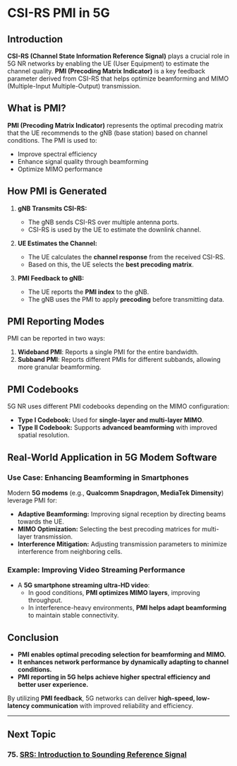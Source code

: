 # CSI-RS PMI in 5G

## Introduction
**CSI-RS (Channel State Information Reference Signal)** plays a crucial role in 5G NR networks by enabling the UE (User Equipment) to estimate the channel quality. **PMI (Precoding Matrix Indicator)** is a key feedback parameter derived from CSI-RS that helps optimize beamforming and MIMO (Multiple-Input Multiple-Output) transmission. 

## What is PMI?
**PMI (Precoding Matrix Indicator)** represents the optimal precoding matrix that the UE recommends to the gNB (base station) based on channel conditions. The PMI is used to:
- Improve spectral efficiency
- Enhance signal quality through beamforming
- Optimize MIMO performance

## How PMI is Generated
1. **gNB Transmits CSI-RS:**
   - The gNB sends CSI-RS over multiple antenna ports.
   - CSI-RS is used by the UE to estimate the downlink channel.

2. **UE Estimates the Channel:**
   - The UE calculates the **channel response** from the received CSI-RS.
   - Based on this, the UE selects the **best precoding matrix**.

3. **PMI Feedback to gNB:**
   - The UE reports the **PMI index** to the gNB.
   - The gNB uses the PMI to apply **precoding** before transmitting data.

## PMI Reporting Modes
PMI can be reported in two ways:
1. **Wideband PMI**: Reports a single PMI for the entire bandwidth.
2. **Subband PMI**: Reports different PMIs for different subbands, allowing more granular beamforming.

## PMI Codebooks
5G NR uses different PMI codebooks depending on the MIMO configuration:
- **Type I Codebook:** Used for **single-layer and multi-layer MIMO**.
- **Type II Codebook:** Supports **advanced beamforming** with improved spatial resolution.

## Real-World Application in 5G Modem Software
### Use Case: Enhancing Beamforming in Smartphones
Modern **5G modems** (e.g., **Qualcomm Snapdragon, MediaTek Dimensity**) leverage PMI for:
- **Adaptive Beamforming:** Improving signal reception by directing beams towards the UE.
- **MIMO Optimization:** Selecting the best precoding matrices for multi-layer transmission.
- **Interference Mitigation:** Adjusting transmission parameters to minimize interference from neighboring cells.

### Example: Improving Video Streaming Performance
- A **5G smartphone streaming ultra-HD video**:
  - In good conditions, **PMI optimizes MIMO layers**, improving throughput.
  - In interference-heavy environments, **PMI helps adapt beamforming** to maintain stable connectivity.

## Conclusion
- **PMI enables optimal precoding selection for beamforming and MIMO.**
- **It enhances network performance by dynamically adapting to channel conditions.**
- **PMI reporting in 5G helps achieve higher spectral efficiency and better user experience.**

By utilizing **PMI feedback**, 5G networks can deliver **high-speed, low-latency communication** with improved reliability and efficiency.

---
## Next Topic
### 75. [SRS: Introduction to Sounding Reference Signal](Introduction_to_Sounding_Reference_Signal.md)  
